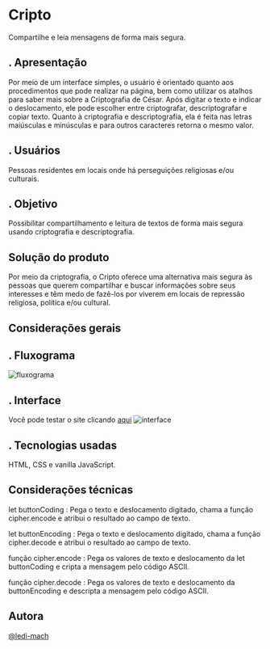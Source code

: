 
# Cripto
Compartilhe e leia mensagens de forma mais segura.
 
## . Apresentação
Por meio de um interface simples, o usuário é orientado quanto aos procedimentos
que pode realizar na página, bem como utilizar os atalhos para saber mais sobre 
a Criptografia de César. Após digitar o texto e indicar o deslocamento, ele pode escolher
entre criptografar, descriptografar e copiar texto. Quanto à criptografia e descriptografia, ela é feita nas letras maiúsculas e minúsculas e para outros caracteres retorna o mesmo valor.

## . Usuários
Pessoas residentes em locais onde há perseguições religiosas e/ou culturais.
## . Objetivo
Possibilitar compartilhamento e leitura de textos de forma mais
segura usando criptografia e descriptografia.
## Solução do produto
Por meio da criptografia, o Cripto oferece uma alternativa mais segura às pessoas que querem compartilhar
e buscar informações sobre seus interesses e têm medo de fazê-los por viverem em locais de repressão religiosa,
política e/ou cultural.

## Considerações gerais
## . Fluxograma
![fluxograma](https://trello-attachments.s3.amazonaws.com/60b6f02a6170db71ca7a01cd/651x491/64d9e5e9bd35a4a911eb855dbcbbc8d6/fluxograma.jpg)
## . Interface
Você pode testar o site clicando <a href="https://ledi-mach.github.io/SAP006-cipher/">aqui</a>
![interface](https://trello-attachments.s3.amazonaws.com/60b53123ac587361d2670496/60c7849fda15ae57c5fe53be/6b6e2c36459c5ebe6fa78659938321ab/Screenshot_from_2021-06-14_13-30-27.png)
## . Tecnologias usadas
HTML, CSS e vanilla JavaScript.
## Considerações técnicas
 let buttonCoding : Pega o texto e deslocamento digitado, chama a função cipher.encode e atribui o resultado
 ao campo de texto.

 let buttonEncoding : Pega o texto e deslocamento digitado, chama a função cipher.decode e atribui o resultado ao 
 campo de texto.

 função cipher.encode : Pega os valores de texto e deslocamento da let buttonCoding e cripta a mensagem pelo código ASCII.

 função cipher.decode : Pega os valores de texto e deslocamento da buttonEncoding e descripta a mensagem pelo código ASCII.
## Autora
[@ledi-mach](https://github.com/ledi-mach)
